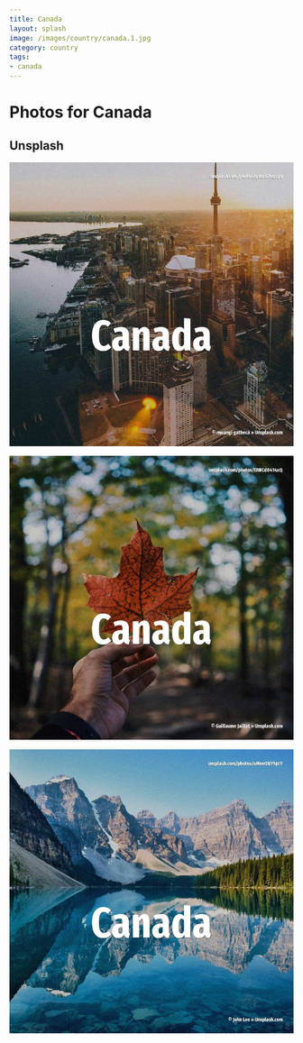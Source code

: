 ```yaml
---
title: Canada
layout: splash
image: /images/country/canada.1.jpg
category: country
tags:
- canada
---
```

# Photos for Canada

## Unsplash

![Canada](/images/country/canada.1.jpg)

![Canada](/images/country/canada.2.jpg)

![Canada](/images/country/canada.3.jpg)